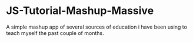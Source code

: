 # JS-Tutorial-Mashup-Massive
A simple mashup app of several sources of education i have been using to teach myself the past couple of months.
